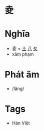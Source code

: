 # 夌

# Nghĩa
* 夌 = [土](土.md) [八](八.md) [夂](夂.md)
* xâm phạm

# Phát âm
* /lăng/

# Tags
* Hán Việt

<script>window.HANZI_FIELD='夌';</script>
